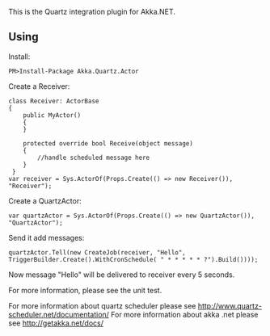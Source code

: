 This is the Quartz integration plugin for Akka.NET.


## Using ##
Install:
```
PM>Install-Package Akka.Quartz.Actor
```
Create a Receiver:
``` 
class Receiver: ActorBase
{
 	public MyActor()
    {
    }

    protected override bool Receive(object message)
    {
    	//handle scheduled message here
    }
 }
var receiver = Sys.ActorOf(Props.Create(() => new Receiver()), "Receiver");
```

Create a QuartzActor:
```    
var quartzActor = Sys.ActorOf(Props.Create(() => new QuartzActor()), "QuartzActor");
```

Send it add messages:
```
quartzActor.Tell(new CreateJob(receiver, "Hello", TriggerBuilder.Create().WithCronSchedule( " * * * * * ?").Build())));
```

Now message "Hello" will be delivered to receiver every 5 seconds.

For more information, please see the unit test.

For more information about quartz scheduler please see
http://www.quartz-scheduler.net/documentation/
For more information about akka .net please see
http://getakka.net/docs/